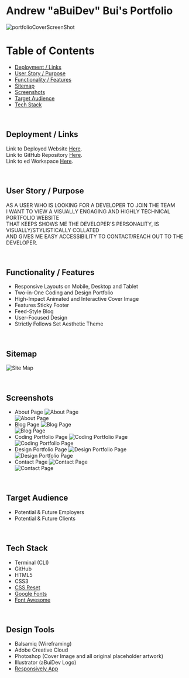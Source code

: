 # Andrew "aBuiDev" Bui's Portfolio

![portfolioCoverScreenShot](./docs/screenShotMainPage.jpg)

# Table of Contents

* [Deployment / Links](#Deployment)
* [User Story / Purpose](#User-Story-/-Purpose)
* [Functionality / Features](#Functionality-/-Features)
* [Sitemap](#Sitemap)
* [Screenshots](#Screenshots)
* [Target Audience](#Target-Audience)
* [Tech Stack](#Tech-Stack)

<br>

## Deployment / Links
Link to Deployed Website [Here](https://youtu.be/6xd0MWG57CA). <br>
Link to GitHub Repository [Here](https://github.com/aBuiDev/aBuiDevPortfolio.git). <br>
Link to ed Workspace [Here](https://edstem.org/courses/4464/workspaces/pYhSpI78iu48yZkAOxngxYyzWQ3WZ0AW). <br>

<br>

## User Story / Purpose

AS A USER WHO IS LOOKING FOR A DEVELOPER TO JOIN THE TEAM <br>
I WANT TO VIEW A VISUALLY ENGAGING AND HIGHLY TECHNICAL PORTFOLIO WEBSITE <br>
THAT KEEPS SHOWS ME THE DEVELOPER'S PERSONALITY, IS VISUALLY/STYLISTICALLY COLLATED <br>
AND GIVES ME EASY ACCESSIBILITY TO CONTACT/REACH OUT TO THE DEVELOPER. <br> 

<br>

## Functionality / Features

* Responsive Layouts on Mobile, Desktop and Tablet
* Two-in-One Coding and Design Portfolio
* High-Impact Animated and Interactive Cover Image
* Features Sticky Footer
* Feed-Style Blog
* User-Focused Design
* Strictly Follows Set Aesthetic Theme

<br>

## Sitemap

![Site Map](./docs/screenShotSiteMap.jpg)

<br>

## Screenshots

* About Page
![About Page](./docs/screenShotAboutPage.jpg) <br>
![About Page](./docs/screenShotAboutPageResponsive.jpg) <br>
* Blog Page
![Blog Page](./docs/screenShotBlogPage.jpg) <br>
![Blog Page](./docs/screenShotBlogPageResponsive.jpg) <br>
* Coding Portfolio Page
![Coding Portfolio Page](./docs/screenShotCodingPortfolioPage.jpg) <br>
![Coding Portfolio Page](./docs/screenShotCodingPortfolioPageResponsive.jpg) <br>
* Design Portfolio Page
![Design Portfolio Page](./docs/screenShotDesignPortfolioPage.jpg) <br>
![Design Portfolio Page](./docs/screenShotDesignPortfolioPageResponsive.jpg) <br>
* Contact Page
![Contact Page](./docs/screenShotContactPage.jpg) <br> 
![Contact Page](./docs/screenShotContactPageResponsive.jpg) <br>

<br>

## Target Audience

* Potential & Future Employers
* Potential & Future Clients

<br>

## Tech Stack

* Terminal (CLI)
* GitHub
* HTML5
* CSS3
* [CSS Reset](https://meyerweb.com/eric/tools/css/reset/)
* [Google Fonts](https://fonts.google.com/?query=poppins)
* [Font Awesome](https://fontawesome.com/)

<br>

## Design Tools

* Balsamiq (Wireframing)
* Adobe Creative Cloud
* Photoshop (Cover Image and all original placeholder artwork)
* Illustrator (aBuiDev Logo)
* [Responsively App](https://responsively.app/)

